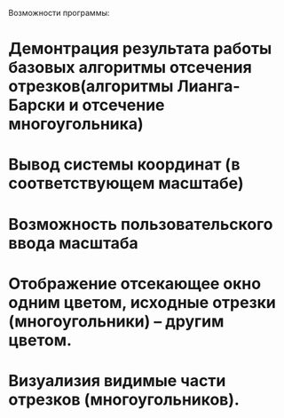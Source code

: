 Возможности программы:
# Демонтрация результата работы базовых алгоритмы отсечения отрезков(алгоритмы Лианга-Барски и отсечение многоугольника)
# Вывод системы координат (в соответствующем масштабе)
# Возможность пользовательского ввода масштаба
# Отображение отсекающее окно одним цветом, исходные отрезки (многоугольники) – другим цветом.
# Визуализия видимые части отрезков (многоугольников).
